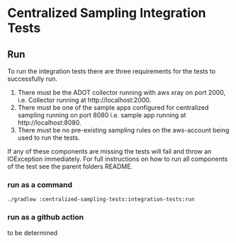 # Centralized Sampling Integration Tests

## Run
To run the integration tests there are three requirements for the tests
to successfully run. 
1. There must be the ADOT collector running with 
aws xray on port 2000, i.e. Collector running at http://localhost:2000.
2. There must be one of the sample apps configured for centralized sampling
running on port 8080 i.e. sample app running at http://localhost:8080. 
3. There must be no pre-existing sampling rules on the aws-account being used to run
the tests. 

If any of these components are missing the tests will fail and throw an IOException
immediately. For full instructions on how to run all components of the test 
see the parent folders README.

### run as a command
```shell
./gradlew :centralized-sampling-tests:integration-tests:run
```

### run as a github action 
to be determined
